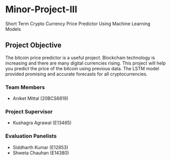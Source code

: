 # Minor-Project-III
Short Term Crypto Currency Price Predictor Using Machine Learning Models

## Project Objective
The bitcoin price predictor is a useful project. Blockchain technology is increasing and there are many digital currencies rising. This project will help you predict the price of the bitcoin using previous data. The LSTM model provided promising and accurate forecasts for all cryptocurrencies.

### Team Members
* Aniket Mittal (20BCS6819)

### Project Supervisor
* Kushagra Agrawal (E13465)

### Evaluation Panelists
* Siddharth Kumar (E12853)
* Shweta Chauhan (E14380)
